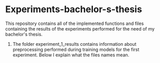 # Experiments-bachelor-s-thesis
This repository contains all of the implemented functions and files containing the results of the experiments performed for the need of my bachelor's thesis.

1. The folder experiment_1_results contains information about preprocessing performed during training models for the first experiment. Below I explain what the files names mean.
    
